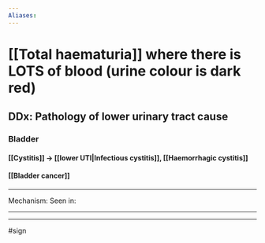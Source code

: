 ```yaml
---
Aliases:
---
```

# [[Total haematuria]] where there is LOTS of blood (urine colour is dark red)
## DDx: Pathology of lower urinary tract cause
### Bladder
#### [[Cystitis]] -> [[lower UTI|Infectious cystitis]], [[Haemorrhagic cystitis]]
#### [[Bladder cancer]]

---
Mechanism:
Seen in: 

---


---
#sign 